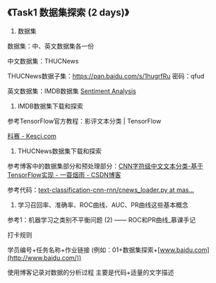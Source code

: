 ## 《Task1 数据集探索 (2 days)》

1. 数据集

数据集：中、英文数据集各一份

中文数据集：THUCNews

THUCNews数据子集：<https://pan.baidu.com/s/1hugrfRu> 密码：qfud

英文数据集：IMDB数据集 [Sentiment Analysis](http://ai.stanford.edu/~amaas/data/sentiment/)

1. IMDB数据集下载和探索

参考TensorFlow官方教程：影评文本分类  |  TensorFlow

[科赛 - Kesci.com](https://www.kesci.com/home/project/5b6c05409889570010ccce90)

1. THUCNews数据集下载和探索

参考博客中的数据集部分和预处理部分：[CNN字符级中文文本分类-基于TensorFlow实现 - 一蓑烟雨 - CSDN博客](https://blog.csdn.net/u011439796/article/details/77692621)

参考代码：[text-classification-cnn-rnn/cnews_loader.py at mas...](https://github.com/gaussic/text-classification-cnn-rnn/blob/master/data/cnews_loader.py)

1. 学习召回率、准确率、ROC曲线、AUC、PR曲线这些基本概念

参考1：机器学习之类别不平衡问题 (2) —— ROC和PR曲线_慕课手记

打卡规则

学员编号+任务名称+作业链接 (例如：01+数据集探索+[www.baidu.com](http://www.baidu.com/))

使用博客记录对数据的分析过程  主要是代码+适量的文字描述 

 

 